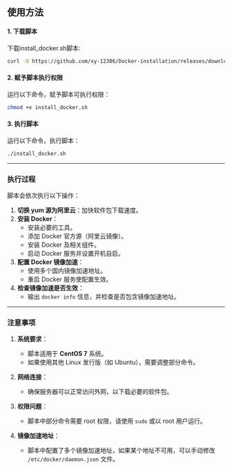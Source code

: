 ## 使用方法

#### 1. 下载脚本
下载install_docker.sh脚本:
```bash
curl -O https://github.com/xy-12306/Docker-installation/releases/download/1.5/install_docker.sh  
```

#### 2. 赋予脚本执行权限
运行以下命令，赋予脚本可执行权限：
```bash
chmod +x install_docker.sh
```

#### 3. 执行脚本
运行以下命令，执行脚本：
```bash
./install_docker.sh
```

---

### 执行过程

脚本会依次执行以下操作：
1. **切换 yum 源为阿里云**：加快软件包下载速度。
2. **安装 Docker**：
   - 安装必要的工具。
   - 添加 Docker 官方源（阿里云镜像）。
   - 安装 Docker 及相关组件。
   - 启动 Docker 服务并设置开机自启。
3. **配置 Docker 镜像加速**：
   - 使用多个国内镜像加速地址。
   - 重启 Docker 服务使配置生效。
4. **检查镜像加速是否生效**：
   - 输出 `docker info` 信息，并检查是否包含镜像加速地址。

---

### 注意事项

1. **系统要求**：
   - 脚本适用于 **CentOS 7** 系统。
   - 如果使用其他 Linux 发行版（如 Ubuntu），需要调整部分命令。

2. **网络连接**：
   - 确保服务器可以正常访问外网，以下载必要的软件包。

3. **权限问题**：
   - 脚本中部分命令需要 root 权限，请使用 `sudo` 或以 root 用户运行。

4. **镜像加速地址**：
   - 脚本中配置了多个镜像加速地址，如果某个地址不可用，可以手动修改 `/etc/docker/daemon.json` 文件。
